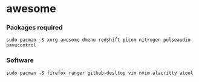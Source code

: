 # awesome

### Packages required

```
sudo pacman -S xorg awesome dmenu redshift picom nitrogen pulseaudio pavucontrol
```

### Software

```
sudo pacman -S firefox ranger github-desltop vim nvim alacritty atool 
```
